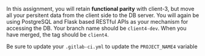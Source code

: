 In this assignment, you will retain **functional parity** with client-3, but move all your persitent data from the client side to the DB server. You will again be using PostgreSQL and Flask based RESTful APIs as your mechanism for accessing the DB.
Your branch name should be `client4-dev`. When you have merged, the tag should be `client4`.

Be sure to update your `.gitlab-ci.yml` to update the `PROJECT_NAME4` variable